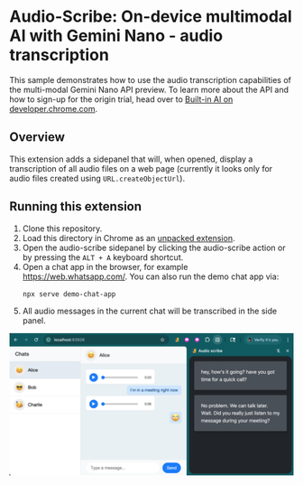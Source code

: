 # Audio-Scribe: On-device multimodal AI with Gemini Nano - audio transcription

This sample demonstrates how to use the audio transcription capabilities of the multi-modal Gemini Nano API preview. To learn more about the API and how to sign-up for the origin trial, head over to [Built-in AI on developer.chrome.com](https://developer.chrome.com/docs/extensions/ai/prompt-api).

## Overview

This extension adds a sidepanel that will, when opened, display a transcription of all audio files on a web page (currently it looks only for audio files created using `URL.createObjectUrl`).

## Running this extension

1. Clone this repository.
1. Load this directory in Chrome as an [unpacked extension](https://developer.chrome.com/docs/extensions/get-started/tutorial/hello-world#load-unpacked).
1. Open the audio-scribe sidepanel by clicking the audio-scribe action or by pressing the `ALT + A` keyboard shortcut.
1. Open a chat app in the browser, for example https://web.whatsapp.com/. You can also run the demo chat app via:
   ```
   npx serve demo-chat-app
   ```
1. All audio messages in the current chat will be transcribed in the side panel.

![Screenshot displaying a demo chat app with a few audio messages. On the right, there is the audio-scribe extension's sidepanel which displayes the transcribed text messages](assets/screenshot.png)
